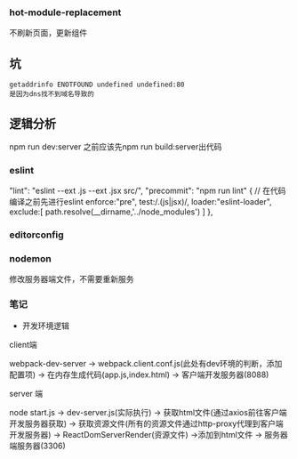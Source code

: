 ### hot-module-replacement

不刷新页面，更新组件


## 坑
```
getaddrinfo ENOTFOUND undefined undefined:80
是因为dns找不到域名导致的
```

## 逻辑分析

npm run dev:server 之前应该先npm run build:server出代码


### eslint
"lint": "eslint --ext .js --ext .jsx src/",
"precommit": "npm run lint"
      {
        // 在代码编译之前先进行eslint
        enforce:"pre",
        test:/.(js|jsx)/,
        loader:"eslint-loader",
        exclude:[
          path.resolve(__dirname,'../node_modules')
        ]
      },

### editorconfig


### nodemon
修改服务器端文件，不需要重新服务

### 笔记

*  开发环境逻辑

client端

webpack-dev-server -> webpack.client.conf.js(此处有dev环境的判断，添加配置项) -> 在内存生成代码(app.js,index.html) -> 客户端开发服务器(8088)

server 端

node start.js -> dev-server.js(实际执行) -> 获取html文件(通过axios前往客户端开发服务器获取) -> 获取资源文件(所有的资源文件通过http-proxy代理到客户端开发服务器) -> ReactDomServerRender(资源文件) ->添加到html文件 -> 服务器端服务器(3306) 
                                        
